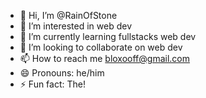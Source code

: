 - 👋 Hi, I’m @RainOfStone
- 👀 I’m interested in web dev
- 🌱 I’m currently learning fullstacks web dev
- 💞️ I’m looking to collaborate on web dev
- 📫 How to reach me bloxooff@gmail.com
- 😄 Pronouns: he/him
- ⚡ Fun fact: The!

<!---
RainOfStone/RainOfStone is a ✨ special ✨ repository because its `README.md` (this file) appears on your GitHub profile.
You can click the Preview link to take a look at your changes.
--->
